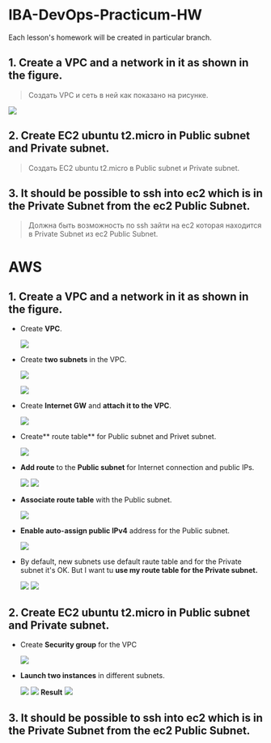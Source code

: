 # IBA-DevOps-Practicum-HW
Each lesson's homework will be created in particular branch.

## 1.	Create a VPC and a network in it as shown in the figure.
> Создать VPC и сеть в ней как показано на рисунке. 

![](/img/11_AWS_task.jpg)
## 2.	Create EC2 ubuntu t2.micro in Public subnet and Private subnet.
> Создать EC2 ubuntu t2.micro в Public subnet и Private subnet. 
## 3.	It should be possible to ssh into ec2 which is in the Private Subnet from the ec2 Public Subnet.
> Должна быть возможность по ssh зайти на ec2 которая находится в Private Subnet из ec2 Public Subnet.

# AWS

## 1. Create a VPC and a network in it as shown in the figure.
- Create **VPC**.
  
  ![](/img/AWS_VPC_1.jpg)
- Create **two subnets** in the VPC.
  
  ![](/img/AWS_VPC_2.jpg)
  
  ![](/img/AWS_VPC_3.jpg)
- Create **Internet GW** and **attach it to the VPC**.

  ![](/img/AWS_VPC_4.jpg)
- Create** route table** for Public subnet and Privet subnet.

  ![](/img/AWS_VPC_5.jpg)
- **Add route** to the **Public subnet** for Internet connection and public IPs.

  ![](/img/AWS_VPC_6.jpg)
  ![](/img/AWS_VPC_7.jpg)

- **Associate route table** with the Public subnet.

  ![](/img/AWS_VPC_9.jpg)
- **Enable auto-assign public IPv4** address for the Public subnet.

  ![](/img/AWS_VPC_8.jpg)
- By default, new subnets use default raute table and for the Private subnet it's OK. But I want tu **use my route table  for the Private subnet.**
  
  ![](/img/AWS_VPC_10.jpg)
  ![](/img/AWS_VPC_11.jpg)
  
## 2.	Create EC2 ubuntu t2.micro in Public subnet and Private subnet.
- Create **Security group** for the VPC

  ![](/img/AWS_VPC_15.jpg)
- **Launch two instances** in different subnets.

  ![](/img/AWS_VPC_12.jpg)
  ![](/img/AWS_VPC_13.jpg)
  **Result**
  ![](/img/AWS_VPC_14.jpg)

## 3.	It should be possible to ssh into ec2 which is in the Private Subnet from the ec2 Public Subnet.
